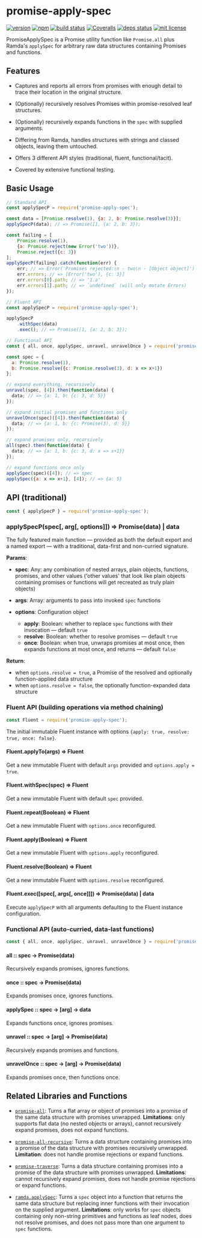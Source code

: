 
# promise-apply-spec

[![version][version-img]][version-url]
[![npm][npmjs-img]][npmjs-url]
[![build status][travis-img]][travis-url]
[![Coveralls][coveralls-img]][coveralls-url]
[![deps status][daviddm-img]][daviddm-url]
[![mit license][license-img]][license-url]

PromiseApplySpec is a Promise utility function like `Promise.all` plus Ramda's
`applySpec` for arbitrary raw data structures containing Promises and functions.

## Features

  - Captures and reports all errors from promises with enough detail to trace their
    location in the original structure.
  
  - (Optionally) recursively resolves Promises within promise-resolved leaf structures.
  
  - (Optionally) recursively expands functions in the `spec` with supplied arguments.
  
  - Differing from Ramda, handles structures with strings and classed objects, leaving
    them untouched.
  
  - Offers 3 different API styles (traditional, fluent, functional/tacit).
  
  - Covered by extensive functional testing.

## Basic Usage

```javascript
// Standard API
const applySpecP = require('promise-apply-spec');

const data = [Promise.resolve(1), {a: 2, b: Promise.resolve(3)}];
applySpecP(data); // => Promise([1, {a: 2, b: 3});

const failing = [
    Promise.resolve(1),
    {a: Promise.reject(new Error('two'))},
    Promise.reject({c: 3})
];
applySpecP(failing).catch(function(err) {
    err; // => Error('Promises rejected:\n - two\n - [Object object]')
    err.errors; // => [Error('two'), {c: 3}]
    err.errors[0].path; // => '1.a'
    err.errors[1].path; // => `undefined` (will only mutate Errors)
});

// Fluent API
const applySpecP = require('promise-apply-spec');

applySpecP
    .withSpec(data)
    .exec(); // => Promise([1, {a: 2, b: 3});

// Functional API
const { all, once, applySpec, unravel, unravelOnce } = require('promise-apply-spec');

const spec = {
  a: Promise.resolve(1),
  b: Promise.resolve({c: Promise.resolve(3), d: x => x+1})
};

// expand everything, recursively
unravel(spec, [4]).then(function(data) {
  data; // => {a: 1, b: {c: 3, d: 5}}
});

// expand initial promises and functions only
unravelOnce(spec)([4]).then(function(data) {
  data; // => {a: 1, b: {c: Promise(3), d: 5}}
});

// expand promises only, recursively
all(spec).then(function(data) {
  data; // => {a: 1, b: {c: 3, d: x => x+1}}
});

// expand functions once only
applySpec(spec)([4]); // => spec
applySpec({a: x => x+1}, [4]); // => {a: 5}
```

## API (traditional)

```javascript
const { applySpecP } = require('promise-apply-spec');
```

### applySpecP(spec[, arg[, options]]) ⇒ Promise(data) | data

The fully featured main function &mdash; provided as both the default export and
a named export &mdash; with a traditional, data-first and non-curried signature.

**Params**:
  - **spec**: Any: any combination of nested arrays, plain objects, functions,
    promises, and other values ('other values' that look like plain objects
    containing promises or functions will get recreated as truly plain objects)
    
  - **args**: Array: arguments to pass into invoked `spec` functions
  
  - **options**: Configuration object
    - **apply**: Boolean: whether to replace `spec` functions with their
      invocation &mdash; default `true`
    - **resolve**: Boolean: whether to resolve promises &mdash; default `true`
    - **once**: Boolean: when true, unwraps promises at most once, then expands
      functions at most once, and returns &mdash; default `false`

**Return**:
  - when `options.resolve = true`, a Promise of the resolved and optionally
    function-applied data structure
  - when `options.resolve = false`, the optionally function-expanded data structure


### Fluent API (building operations via method chaining)

```javascript
const Fluent = require('promise-apply-spec');
```

The initial immutable Fluent instance with options `{apply: true, resolve: true, once: false}`.

#### Fluent.applyTo(args) ⇒ Fluent

Get a new immutable Fluent with default `args` provided and `options.apply = true`.

#### Fluent.withSpec(spec) ⇒ Fluent

Get a new immutable Fluent with default `spec` provided.

#### Fluent.repeat(Boolean) ⇒ Fluent

Get a new immutable Fluent with `options.once` reconfigured.

#### Fluent.apply(Boolean) ⇒ Fluent

Get a new immutable Fluent with `options.apply` reconfigured.

#### Fluent.resolve(Boolean) ⇒ Fluent

Get a new immutable Fluent with `options.resolve` reconfigured.

#### Fluent.exec([spec[, args[, once]]]) ⇒ Promise(data) | data

Execute `applySpecP` with all arguments defaulting to the Fluent instance configuration.


### Functional API (auto-curried, data-last functions)

```javascript
const { all, once, applySpec, unravel, unravelOnce } = require('promise-apply-spec');
```

#### all :: spec → Promise(data)

Recursively expands promises, ignores functions.

#### once :: spec → Promise(data)

Expands promises once, ignores functions.

#### applySpec :: spec → [arg] → data

Expands functions once, ignores promises.

#### unravel :: spec → [arg] → Promise(data)

Recursively expands promises and functions.

#### unravelOnce :: spec → [arg] → Promise(data)

Expands promises once, then functions once.


## Related Libraries and Functions

  - [`promise-all`](https://github.com/joakimbeng/promise-all):
    Turns a flat array or object of promises into a promise of the same data structure
    with promises unwrapped.  **Limitations**: only supports flat data (no nested objects
    or arrays), cannot recursively expand promises, does not expand functions.
  
  - [`promise-all-recursive`](https://github.com/usefulthink/promise-all-recursive):
    Turns a data structure containing promises into a promise of the data structure
    with promises recursively unwrapped.  **Limitation**: does not handle promise
    rejections or expand functions.
  
  - [`promise-traverse`](https://github.com/mvaldesdeleon/promise-traverse):
    Turns a data structure containing promises into a promise of the data structure
    with promises unwrapped.  **Limitations**: cannot recursively expand promises,
    does not handle promise rejections or expand functions.
  
  - [`ramda.applySpec`](https://ramdajs.com/docs/#applySpec):
    Turns a `spec` object into a function that returns the same data structure
    but replacing inner functions with their invocation on the supplied argument.
    **Limitations**: only works for `spec` objects containing only non-string
    primitives and functions as leaf nodes, does not resolve promises, and does
    not pass more than one argument to `spec` functions.

[version-url]: https://github.com/evan-king/promise-apply-spec/releases
[version-img]: https://img.shields.io/github/tag/evan-king/promise-apply-spec.svg?style=flat

[npmjs-url]: https://www.npmjs.com/package/promise-apply-spec
[npmjs-img]: https://img.shields.io/npm/v/promise-apply-spec.svg?style=flat

[coveralls-url]: https://coveralls.io/r/evan-king/promise-apply-spec?branch=master
[coveralls-img]: https://img.shields.io/coveralls/evan-king/promise-apply-spec.svg?style=flat

[license-url]: https://github.com/evan-king/promise-apply-spec/blob/master/LICENSE
[license-img]: https://img.shields.io/badge/license-MIT-blue.svg?style=flat

[travis-url]: https://travis-ci.org/evan-king/promise-apply-spec
[travis-img]: https://img.shields.io/travis/evan-king/promise-apply-spec.svg?style=flat

[daviddm-url]: https://david-dm.org/evan-king/promise-apply-spec
[daviddm-img]: https://img.shields.io/david/evan-king/promise-apply-spec.svg?style=flat
